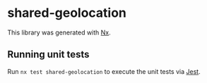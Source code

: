 # shared-geolocation

This library was generated with [Nx](https://nx.dev).

## Running unit tests

Run `nx test shared-geolocation` to execute the unit tests via [Jest](https://jestjs.io).
